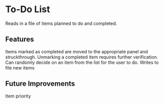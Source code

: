 # To-Do List
Reads in a file of items planned to do and completed.

## Features
Items marked as completed are moved to the appropriate panel and struckthrough.
Unmarking a completed item requires further verification.
Can randomly decide on an item from the list for the user to do.
Writes to file new items


## Future Improvements
Item priority
